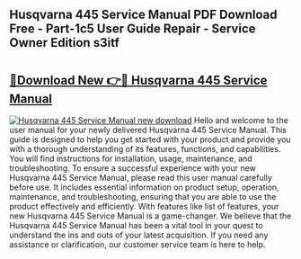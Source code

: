## Husqvarna 445 Service Manual PDF Download Free - Part-1c5 User Guide Repair - Service Owner Edition s3itf

# <h2><a href="http://bc22917.oget.top/?id=Husqvarna+445+Service+Manual">🔗Download New 👉🔴 Husqvarna 445 Service Manual</a></h2>

[![Husqvarna 445 Service Manual new download](https://i.imgur.com/5g1atiW.png)](http://bc22917.oget.top/?id=Husqvarna+445+Service+Manual)
Hello and welcome to the user manual for your newly delivered Husqvarna 445 Service Manual. This guide is designed to help you get started with your product and provide you with a thorough understanding of its features, functions, and capabilities. You will find instructions for installation, usage, maintenance, and troubleshooting. To ensure a successful experience with your new Husqvarna 445 Service Manual, please read this user manual carefully before use. It includes essential information on product setup, operation, maintenance, and troubleshooting, ensuring that you are able to use the product effectively and efficiently. With features like list of features, your new Husqvarna 445 Service Manual is a game-changer. We believe that the Husqvarna 445 Service Manual has been a vital tool in your quest to understand the ins and outs of your latest acquisition. If you need any assistance or clarification, our customer service team is here to help.
